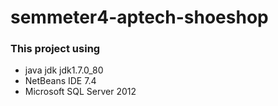 # semmeter4-aptech-shoeshop
### This project using 
 - java jdk jdk1.7.0_80 
 - NetBeans IDE 7.4
 - Microsoft SQL Server 2012